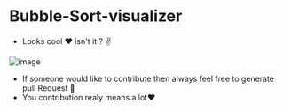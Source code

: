 # Bubble-Sort-visualizer
- Looks cool ❤️ isn't it ? ✌

![image](https://user-images.githubusercontent.com/112818612/204564924-816146d7-0a3a-495a-b984-44bb4089b2ff.png)

- If someone would like to contribute then always feel free to generate pull Request 🤗
- You contribution realy means a lot❤
